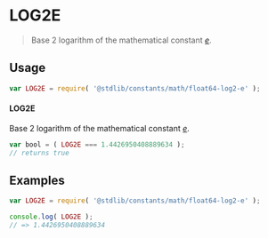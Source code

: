 # LOG2E

> Base 2 logarithm of the mathematical constant [_e_][eulers-number].

<section class="usage">

## Usage

```javascript
var LOG2E = require( '@stdlib/constants/math/float64-log2-e' );
```

#### LOG2E

Base 2 logarithm of the mathematical constant [_e_][eulers-number].

```javascript
var bool = ( LOG2E === 1.4426950408889634 );
// returns true
```

</section>

<!-- /.usage -->

<section class="examples">

## Examples

<!-- TODO: better example -->

<!-- eslint no-undef: "error" -->

```javascript
var LOG2E = require( '@stdlib/constants/math/float64-log2-e' );

console.log( LOG2E );
// => 1.4426950408889634
```

</section>

<!-- /.examples -->

<section class="links">

[eulers-number]: https://en.wikipedia.org/wiki/E_%28mathematical_constant%29

</section>

<!-- /.links -->
